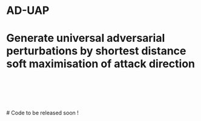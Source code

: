 # AD-UAP
# Generate universal adversarial perturbations by shortest distance soft maximisation of attack direction
<br>
<br>
<br><br><br>
# Code to be released soon !
